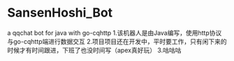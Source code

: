 # SansenHoshi_Bot
a qqchat bot for java with go-cqhttp
1.该机器人是由Java编写，使用http协议与go-cqhttp端进行数据交互
2.项目项目还在开发中，平时要工作，只有闲下来的时候才有时间跟进，下班了也没时间写（apex真好玩）
3.咕咕咕
